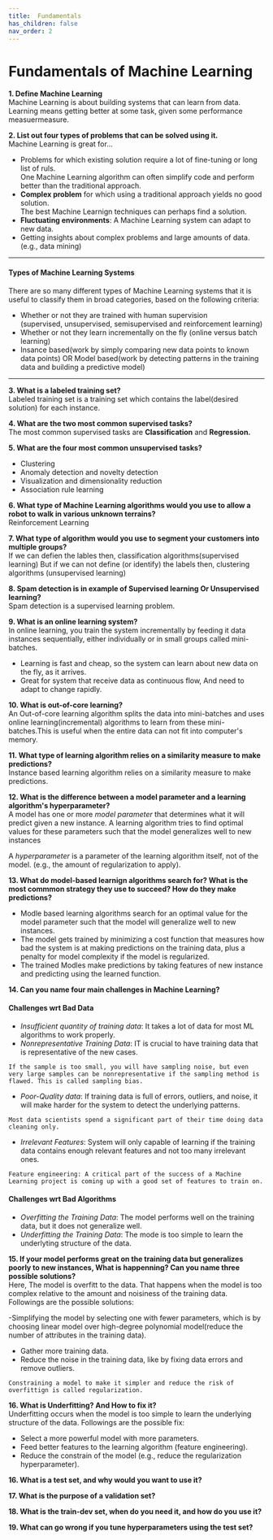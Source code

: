 ```yaml
---
title:  Fundamentals
has_children: false
nav_order: 2
---
```


# Fundamentals of Machine Learning

**1. Define Machine Learning**<br/>
Machine Learning is about building systems that can learn from data.<br/>
Learning means getting better at some task, given some performance measuermeasure.


**2. List out four types of problems that can be solved using it.**<br/>
Machine Learning is great for...<br/>
  - Problems for which existing solution require a lot of fine-tuning or long list of ruls.<br>
    One Machine Learning algorithm can often simplify code and perform better than the traditional approach.
  - **Complex problem** for which using a traditional approach yields no good solution.<br>
    The best Machine Learnign techniques can perhaps find a solution.<br/>
  - **Fluctuating environments**: A Machine Learning system can adapt to new data.<br/>
  - Getting insights about complex problems and large amounts of data.(e.g., data mining)


---
#### Types of Machine Learning Systems

There are so many different types of Machine Learning systems that it is useful to classify them in broad categories, based on the following criteria:<br/>

- Whether or not they are trained with human supervision<br/>
  (supervised, unsupervised, semisupervised and reinforcement learning)
- Whether or not they learn incrementally on the fly (online versus batch learning)
- Insance based(work by simply comparing new data points to known data points) OR Model based(work by detecting patterns in the training data and building a predictive model)<br/>

---


**3. What is a labeled training set?**<br/>
Labeled training set is a training set which contains the label(desired solution) for each instance.


**4. What are the two most common supervised tasks?**<br/>
The most common supervised tasks are **Classification** and **Regression.**


**5. What are the four most common unsupervised tasks?**<br/>
  - Clustering
  - Anomaly detection and novelty detection
  - Visualization and dimensionality reduction
  - Association rule learning


**6. What type of Machine Learning algorithms would you use to allow a robot to walk
   in various unknown terrains?**<br/>
Reinforcement Learning


**7. What type of algorithm would you use to segment your customers into multiple groups?**<br/>
If we can defien the lables then, classification algorithms(supervised learning) But if we can not define (or identify) the labels then, clustering algorithms (unsupervised learning)


**8. Spam detection is in example of Supervised learning Or Unsupervised learning?**<br/>
Spam detection is a supervised learning problem.


**9. What is an online learning system?**<br/>
In online learning, you train the system incrementally by feeding it data instances sequentially, either individually or in small groups called mini-batches.
  - Learning is fast and cheap, so the system can learn about new data on the fly, as it arrives.
  - Great for system that receive data as continuous flow, And need to adapt to change rapidly.


**10. What is out-of-core learning?**<br/>
An Out-of-core learning algorithm splits the data into mini-batches and uses online learning(incremental) algorithms to learn from these mini-batches.This is useful when the entire data can not fit into computer's memory.


**11. What type of learning algorithm relies on a similarity measure to make predictions?**<br/>
Instance based learning algorithm relies on a similarity measure to make predictions.


**12. What is the difference between a model parameter and a learning algorithm's hyperparameter?**<br/>
A model has one or more *model parameter* that determines what it will predict given a new instance. A learning algorithm tries to find optimal values for these parameters such that the model generalizes well to new instances

A *hyperparameter* is a parameter of the learning algorithm itself, not of the model. (e.g., the amount of regularization to apply).


**13. What do model-based learnign algorithms search for? What is the most commmon strategy they use to succeed? How do they make predictions?**<br/>
 - Modle based learning algorithms search for an optimal value for the model parameter such that the model will generalize well to new instances.
 - The model gets trained by minimizing a cost function that measures how bad the system is at making predictions on the training data, plus a penalty for model complexity if the model is regularized.
 - The trained Modles make predictions by taking features of new instance and predicting using the learned function. 


**14. Can you name four main challenges in Machine Learning?**<br/>

#### Challenges wrt Bad Data

 - *Insufficient quantity of training data*: It takes a lot of data for most ML algorithms to work properly.
 - *Nonrepresentative Training Data*: IT is crucial to have training data that is representative of the new cases.
 ```
 If the sample is too small, you will have sampling noise, but even very large samples can be nonrepresentative if the sampling method is flawed. This is called sampling bias.
 ```
 - *Poor-Quality data*: If training data is full of errors, outliers, and noise, it will make harder for the system to detect the underlying patterns.
 ```
 Most data scientists spend a significant part of their time doing data cleaning only.
 ```
 - *Irrelevant Features*: System will only capable of learning if the training data contains enough relevant features and not too many irrelevant ones.
 ```
 Feature engineering: A critical part of the success of a Machine Learning project is coming up with a good set of features to train on.
 ```
 
 #### Challenges wrt Bad Algorithms
 
  - *Overfitting the Training Data*: The model performs well on the training data, but it does not generalize well.
  - *Underfitting the Training Data*: The mode is too simple to learn the underlyting structure of the data.

**15. If your model performs great on the training data but generalizes poorly to new instances, What is happenning? Can you name three possible solutions?**<br/>
Here, The model is overfitt to the data. That happens when the model is too complex relative to the amount and noisiness of the training data. Followings are the possible solutions:<br/>

 -Simplifying the model by selecting one with fewer parameters, which is by choosing linear model over high-degree polynomial model(reduce the number of attributes in the training data).
 - Gather more training data.
 - Reduce the noise in the training data, like by fixing data errors and remove outliers.
 ```
 Constraining a model to make it simpler and reduce the risk of overfittign is called regularization.
 ```

**16. What is Underfitting? And How to fix it?**<br/>
Underfitting occurs when the model is too simple to learn the underlying structure of the data. Followings are the possible fix:<br/>
 - Select a more powerful model with more parameters.
 - Feed better features to the learning algorithm (feature engineering).
 - Reduce the constrain of the model (e.g., reduce the regularization hyperparameter).

    
**16. What is a test set, and why would you want to use it?**<br/>

**17. What is the purpose of a validation set?**<br/>

**18. What is the train-dev set, when do you need it, and how do you use it?**<br/>

**19. What can go wrong if you tune hyperparameters using the test set?**<br/>


